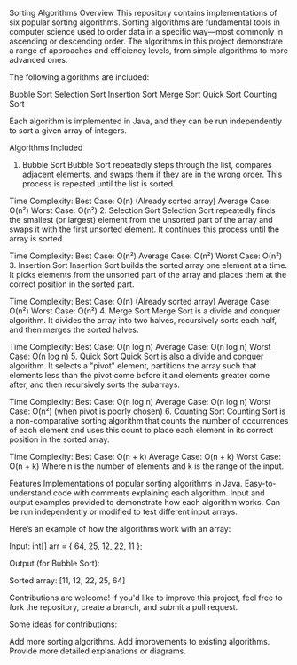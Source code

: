 Sorting Algorithms
Overview
This repository contains implementations of six popular sorting algorithms. Sorting algorithms are fundamental tools in computer science used to order data in a specific way—most commonly in ascending or descending order. The algorithms in this project demonstrate a range of approaches and efficiency levels, from simple algorithms to more advanced ones.

The following algorithms are included:

Bubble Sort
Selection Sort
Insertion Sort
Merge Sort
Quick Sort
Counting Sort

Each algorithm is implemented in Java, and they can be run independently to sort a given array of integers.

Algorithms Included
1. Bubble Sort
Bubble Sort repeatedly steps through the list, compares adjacent elements, and swaps them if they are in the wrong order. This process is repeated until the list is sorted.

Time Complexity:
Best Case: O(n) (Already sorted array)
Average Case: O(n²)
Worst Case: O(n²)
2. Selection Sort
Selection Sort repeatedly finds the smallest (or largest) element from the unsorted part of the array and swaps it with the first unsorted element. It continues this process until the array is sorted.

Time Complexity:
Best Case: O(n²)
Average Case: O(n²)
Worst Case: O(n²)
3. Insertion Sort
Insertion Sort builds the sorted array one element at a time. It picks elements from the unsorted part of the array and places them at the correct position in the sorted part.

Time Complexity:
Best Case: O(n) (Already sorted array)
Average Case: O(n²)
Worst Case: O(n²)
4. Merge Sort
Merge Sort is a divide and conquer algorithm. It divides the array into two halves, recursively sorts each half, and then merges the sorted halves.

Time Complexity:
Best Case: O(n log n)
Average Case: O(n log n)
Worst Case: O(n log n)
5. Quick Sort
Quick Sort is also a divide and conquer algorithm. It selects a "pivot" element, partitions the array such that elements less than the pivot come before it and elements greater come after, and then recursively sorts the subarrays.

Time Complexity:
Best Case: O(n log n)
Average Case: O(n log n)
Worst Case: O(n²) (when pivot is poorly chosen)
6. Counting Sort
Counting Sort is a non-comparative sorting algorithm that counts the number of occurrences of each element and uses this count to place each element in its correct position in the sorted array.

Time Complexity:
Best Case: O(n + k)
Average Case: O(n + k)
Worst Case: O(n + k)
Where n is the number of elements and k is the range of the input.

Features
Implementations of popular sorting algorithms in Java.
Easy-to-understand code with comments explaining each algorithm.
Input and output examples provided to demonstrate how each algorithm works.
Can be run independently or modified to test different input arrays.


Here’s an example of how the algorithms work with an array:

Input:
int[] arr = { 64, 25, 12, 22, 11 };

Output (for Bubble Sort):

Sorted array: [11, 12, 22, 25, 64]

Contributions are welcome! If you'd like to improve this project, feel free to fork the repository, create a branch, and submit a pull request.

Some ideas for contributions:

Add more sorting algorithms.
Add improvements to existing algorithms.
Provide more detailed explanations or diagrams.
